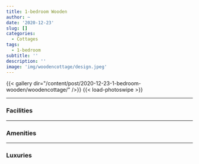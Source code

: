 ```yaml
---
title: 1-bedroom Wooden
author: ~
date: '2020-12-23'
slug: []
categories:
  - Cottages
tags:
  - 1-bedroom
subtitle: ''
description: ''
image: 'img/woodencottage/design.jpeg'
---
```


{{< gallery dir="/content/post/2020-12-23-1-bedroom-wooden/woodencottage/" />}} {{< load-photoswipe >}}

---

### Facilities

---

### Amenities

---

### Luxuries

